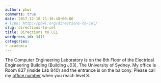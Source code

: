 ```yaml
---
author: phwl
comments: true
date: 2017-12-16 21:16:48+00:00
# link: http://phwl.org/directions-to-cel/
slug: directions-to-cel
title: Directions to CEL
wordpress_id: 3411
categories:
- academia
---
```


The Computer Engineering Laboratory is on the 8th Floor of the Electrical Engineering Building (Building J03), The University of Sydney. My office is Room 837 (inside Lab 840) and the entrance is on the balcony. Please call my [office number](http://phwl.org/) when you reach level 8.


